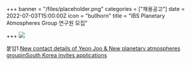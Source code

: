 +++
banner = "/files/placeholder.png"
categories = ["채용공고"]
date = 2022-07-03T15:00:00Z
icon = "bullhorn"
title = "IBS Planetary Atmospheres Group 연구원 모집"

+++
![](/files/20220704_115025.png)

붙임1.[New contact details of Yeon Joo & New planetary atmospheres groupinSouth Korea invites applications](/files/job_venus_pag_ibs_korea_until2022-08-22.pdf)
